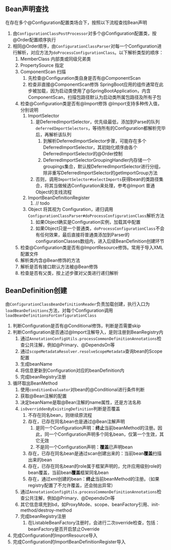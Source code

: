 ## Bean声明查找
在存在多个@Configuration配置类场合下，按照以下流程查找Bean声明
1. 由`ConfigurationClassPostProcessor`对多个@Configuration配置类，按@Order配置顺序执行
2. 相同@Order顺序，由`ConfigurationClassParser`对每一个Configuration进行解析，对应方法为`doProcessConfigurationClass`。以下解析类型的顺序：
   1. MemberClass 内部类或同级兄弟类
   2. PropertySource 指定
   3. ComponentScan 扫描
      1. 先检查@Configuration类自身是否有@ComponentScan
      2. 检查非直接@ComponentScan修饰
         SpringBoot应用的组件通常在此步被加载，因为启动类使用了@SpringBootApplication，内含ComponentScan，扫描包路径默认为启动类所属包路径及所有子包
   4. 检查@Configuration类是否有@Import修饰
      @Import支持多种传入值，分别说明
      1. ImportSelector
         1. 是DeferredImportSelector，优先级最低，添加到Parse的队列`deferredImportSelectors`，等待所有的Configuration都解析完毕后，再解析该队列
            1. 到解析DeferredImportSelector步骤，可能存在多个DeferredImportSelector，其初始化顺序由各个DeferredImportSelector的@Order控制
            2. DeferredImportSelectorGroupingHandler内存储一个groupings集合，默认按DeferredImportSelector进行分组，除非重写DeferredImportSelector的getImportGroup方法
         2. 否则，调用`ImportSelector#selectImports`获得bean的类路径集合，将其当做候选Configuration来处理，参考@Import 普通Object的支线流程
      2. ImportBeanDefinitionRegister
         1. // todo
      3. Object 将其视为 Configuration，递归调用`ConfigurationClassParser#doProcessConfigurationClass`解析方法
         1. 如果Object确实是Configuration实例，加载其中配置
         2. 如果Object只是一个普通类，`doProcessConfigurationClass`不会有任何效果，最后直接将普通类添加到Parser的configurationClasses数组内，进入后续BeanDefinition创建环节
   5. 检查@Configuration类是否有@ImportResource修饰。常用于导入XML配置文件
   6. 解析类内含@Bean修饰的方法
   7. 解析是否有接口默认方法被@Bean修饰
   8. 检查是否有父类，按上述步骤对父类进行递归解析

## BeanDefinition创建
由`ConfigurationClassBeanDefinitionReader`负责加载创建，执行入口为`loadBeanDefinitions`方法，对每个Configuration调用`loadBeanDefinitionsForConfigurationClass`
1. 判断Configuration是否有@Conditional修饰，判断是否需要skip
2. 判断Configuration是否通过@Import注解导入，是则注册到BeanRegistry内
   1. 通过`AnnotationConfigUtils.processCommonDefinitionAnnotations`检查公共注解，例如@Primary、@DependsOn等
   2. 通过`scopeMetadataResolver.resolveScopeMetadata`查询bean的Scope配置
   3. 生成beanName
   4. 将信息更新到Configuration对应的beanDefinition内
   5. 完成beanRegistry注册
3. 循环取出BeanMethod
   1. 使用`conditionEvaluator`对bean的@Conditional进行条件判断
   2. 获取@Bean注解的配置
   3. 决定beanName是取@Bean注解的name属性，还是方法名称
   4. `isOverriddenByExistingDefinition`判断是否覆盖
      1. 不存在同名bean，则继续原流程
      2. 存在，已存在同名bean也是通过@Bean注解声明
         1. 是同一个Configuration声明：**终止**当前beanMethod的注册。因此，同一个Configuration声明多个同名bean，仅第一个生效，其它无效
         2. 不是同一个Configuration声明：**覆盖**已声明bean
      3. 存在，已存在同名bean是通过scan创建出来的：当前bean**覆盖**扫描出来的bean
      4. 存在，已存在同名bean的role属于框架声明的，允许应用级别role的bean覆盖，当前bean**覆盖**框架同名bean
      5. 存在，通过xml创建的bean：**终止**当前beanMethod的注册。（如果registry配置了不允许覆盖，还会抛出异常）
   5. 通过`AnnotationConfigUtils.processCommonDefinitionAnnotations`检查公共注解，例如@Primary、@DependsOn等
   6. 其它信息填充到bd，如ProxyMode、scope、beanFactory引用、init-method/destroy-method
   7. 完成beanRegistry注册
      1. 在ListableBeanFactory注册时，会进行二次override检查，包括：beanFactory是否开启禁止Override
4. 完成Configuration的ImportResource导入
5. 完成Configuration的ImportBeanDefinitionRegister导入